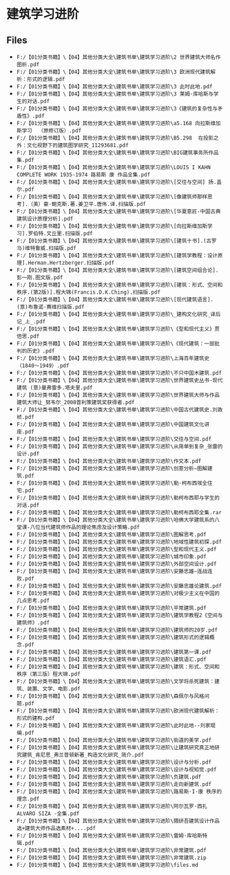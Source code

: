 # 建筑学习进阶

## Files

- `F:/【01分类书籍】\【04】其他分类大全\建筑书单\建筑学习进阶\2 世界建筑大师名作图析.pdf`
- `F:/【01分类书籍】\【04】其他分类大全\建筑书单\建筑学习进阶\3 欧洲现代建筑解析：形式的逻辑.pdf`
- `F:/【01分类书籍】\【04】其他分类大全\建筑书单\建筑学习进阶\3 此时此地.pdf`
- `F:/【01分类书籍】\【04】其他分类大全\建筑书单\建筑学习进阶\3 莱姆·库哈斯与学生的对话.pdf`
- `F:/【01分类书籍】\【04】其他分类大全\建筑书单\建筑学习进阶\3《建筑的复杂性与矛盾性》.pdf`
- `F:/【01分类书籍】\【04】其他分类大全\建筑书单\建筑学习进阶\a5.168 向拉斯维加斯学习  （原修订版）.pdf`
- `F:/【01分类书籍】\【04】其他分类大全\建筑书单\建筑学习进阶\B5.298  在投影之外：文化视野下的建筑图学研究_11293681.pdf`
- `F:/【01分类书籍】\【04】其他分类大全\建筑书单\建筑学习进阶\BIG建筑事务所作品集.pdf`
- `F:/【01分类书籍】\【04】其他分类大全\建筑书单\建筑学习进阶\LOUIS I KAHN COMPLETE WORK 1935-1974 路易斯 康 作品全集.pdf`
- `F:/【01分类书籍】\【04】其他分类大全\建筑书单\建筑学习进阶\[交往与空间] 扬.盖尔.pdf`
- `F:/【01分类书籍】\【04】其他分类大全\建筑书单\建筑学习进阶\[像建筑师那样思考].（美）豪·鲍克斯.著.姜卫平.唐伟.译.扫描版.pdf`
- `F:/【01分类书籍】\【04】其他分类大全\建筑书单\建筑学习进阶\[华夏意匠-中国古典建筑设计原理分析].pdf`
- `F:/【01分类书籍】\【04】其他分类大全\建筑书单\建筑学习进阶\[向拉斯维加斯学习].罗伯特.文丘里.扫描版.pdf`
- `F:/【01分类书籍】\【04】其他分类大全\建筑书单\建筑学习进阶\[建筑十书].(古罗马)维特鲁威.扫描版.pdf`
- `F:/【01分类书籍】\【04】其他分类大全\建筑书单\建筑学习进阶\[建筑学教程：设计原理].Herman.Hertzberger.扫描版.pdf`
- `F:/【01分类书籍】\【04】其他分类大全\建筑书单\建筑学习进阶\[建筑空间组合论].彭一刚.图文版.pdf`
- `F:/【01分类书籍】\【04】其他分类大全\建筑书单\建筑学习进阶\[建筑：形式、空间和秩序.(第2版)].程大锦(Francis.D.K.Ching).扫描版.pdf`
- `F:/【01分类书籍】\【04】其他分类大全\建筑书单\建筑学习进阶\[现代建筑语言].(意)布鲁诺·赛维扫描版.pdf`
- `F:/【01分类书籍】\【04】其他分类大全\建筑书单\建筑学习进阶\_建构文化研究_译后记_上_.pdf`
- `F:/【01分类书籍】\【04】其他分类大全\建筑书单\建筑学习进阶\《型和现代主义》贾倍思.pdf`
- `F:/【01分类书籍】\【04】其他分类大全\建筑书单\建筑学习进阶\《现代建筑：一部批判的历史》.pdf`
- `F:/【01分类书籍】\【04】其他分类大全\建筑书单\建筑学习进阶\上海百年建筑史（1840～1949）.pdf`
- `F:/【01分类书籍】\【04】其他分类大全\建筑书单\建筑学习进阶\不只中国木建筑.pdf`
- `F:/【01分类书籍】\【04】其他分类大全\建筑书单\建筑学习进阶\世界建筑史丛书-现代建筑 (意)曼弗雷多.塔夫里.pdf`
- `F:/【01分类书籍】\【04】其他分类大全\建筑书单\建筑学习进阶\世界建筑大师与作品建筑大师让_努韦尔_2008普利策建筑奖获得者.pdf`
- `F:/【01分类书籍】\【04】其他分类大全\建筑书单\建筑学习进阶\中国古代建筑史.刘敦桢.pdf`
- `F:/【01分类书籍】\【04】其他分类大全\建筑书单\建筑学习进阶\中国建筑文化讲座.pdf`
- `F:/【01分类书籍】\【04】其他分类大全\建筑书单\建筑学习进阶\交往与空间.pdf`
- `F:/【01分类书籍】\【04】其他分类大全\建筑书单\建筑学习进阶\从简单到复杂_张雷的设计.pdf`
- `F:/【01分类书籍】\【04】其他分类大全\建筑书单\建筑学习进阶\作文本.pdf`
- `F:/【01分类书籍】\【04】其他分类大全\建筑书单\建筑学习进阶\创意分析—图解建筑.pdf`
- `F:/【01分类书籍】\【04】其他分类大全\建筑书单\建筑学习进阶\勒·柯布西埃全住宅.pdf`
- `F:/【01分类书籍】\【04】其他分类大全\建筑书单\建筑学习进阶\勒柯布西耶与学生的对话.pdf`
- `F:/【01分类书籍】\【04】其他分类大全\建筑书单\建筑学习进阶\勒柯布西耶全集.rar`
- `F:/【01分类书籍】\【04】其他分类大全\建筑书单\建筑学习进阶\哈佛大学建筑系的八堂课-八位当代建筑师作品的理论焦虑及设计策略.pdf`
- `F:/【01分类书籍】\【04】其他分类大全\建筑书单\建筑学习进阶\图解思考.pdf`
- `F:/【01分类书籍】\【04】其他分类大全\建筑书单\建筑学习进阶\地域性建筑初探.pdf`
- `F:/【01分类书籍】\【04】其他分类大全\建筑书单\建筑学习进阶\型和现代主义.pdf`
- `F:/【01分类书籍】\【04】其他分类大全\建筑书单\建筑学习进阶\城市印象.pdf`
- `F:/【01分类书籍】\【04】其他分类大全\建筑书单\建筑学习进阶\外部空间设计.pdf`
- `F:/【01分类书籍】\【04】其他分类大全\建筑书单\建筑学习进阶\安藤忠雄—连战连败.pdf`
- `F:/【01分类书籍】\【04】其他分类大全\建筑书单\建筑学习进阶\安藤忠雄论建筑.pdf`
- `F:/【01分类书籍】\【04】其他分类大全\建筑书单\建筑学习进阶\对极少主义在中国的几点思考.pdf`
- `F:/【01分类书籍】\【04】其他分类大全\建筑书单\建筑学习进阶\平常建筑.pdf`
- `F:/【01分类书籍】\【04】其他分类大全\建筑书单\建筑学习进阶\建筑学教程2《空间与建筑师》.pdf`
- `F:/【01分类书籍】\【04】其他分类大全\建筑书单\建筑学习进阶\建筑师的20岁.pdf`
- `F:/【01分类书籍】\【04】其他分类大全\建筑书单\建筑学习进阶\建筑形式的逻辑概念.pdf`
- `F:/【01分类书籍】\【04】其他分类大全\建筑书单\建筑学习进阶\建筑第一课.pdf`
- `F:/【01分类书籍】\【04】其他分类大全\建筑书单\建筑学习进阶\建筑语汇.pdf`
- `F:/【01分类书籍】\【04】其他分类大全\建筑书单\建筑学习进阶\建筑：形式、空间和秩序（第三版）程大锦.pdf`
- `F:/【01分类书籍】\【04】其他分类大全\建筑书单\建筑学习进阶\文学将杀死建筑：建筑、装置、文学、电影.pdf`
- `F:/【01分类书籍】\【04】其他分类大全\建筑书单\建筑学习进阶\森佩尔与风格问题.pdf`
- `F:/【01分类书籍】\【04】其他分类大全\建筑书单\建筑学习进阶\欧洲现代建筑解析：形式的建构.pdf`
- `F:/【01分类书籍】\【04】其他分类大全\建筑书单\建筑学习进阶\此时此地--刘家琨编.pdf`
- `F:/【01分类书籍】\【04】其他分类大全\建筑书单\建筑学习进阶\街道的美学.pdf`
- `F:/【01分类书籍】\【04】其他分类大全\建筑书单\建筑学习进阶\让建筑研究真正地研究建筑_肯尼思_弗兰普顿新著_构造文化研究_简介.pdf`
- `F:/【01分类书籍】\【04】其他分类大全\建筑书单\建筑学习进阶\设计与分析.pdf`
- `F:/【01分类书籍】\【04】其他分类大全\建筑书单\建筑学习进阶\设计与视知觉.pdf`
- `F:/【01分类书籍】\【04】其他分类大全\建筑书单\建筑学习进阶\负建筑.pdf`
- `F:/【01分类书籍】\【04】其他分类大全\建筑书单\建筑学习进阶\走向新建筑.pdf`
- `F:/【01分类书籍】\【04】其他分类大全\建筑书单\建筑学习进阶\路易斯·I·康 秩序的理念.pdf`
- `F:/【01分类书籍】\【04】其他分类大全\建筑书单\建筑学习进阶\阿尔瓦罗·西扎 ALVARO SIZA -全集.pdf`
- `F:/【01分类书籍】\【04】其他分类大全\建筑书单\建筑学习进阶\隈研吾建筑设计作品选+建筑大师作品选素材+....pdf`
- `F:/【01分类书籍】\【04】其他分类大全\建筑书单\建筑学习进阶\雷姆·库哈斯特辑.pdf`
- `F:/【01分类书籍】\【04】其他分类大全\建筑书单\建筑学习进阶\非常建筑.pdf`
- `F:/【01分类书籍】\【04】其他分类大全\建筑书单\建筑学习进阶\非常建筑.zip`
- `F:/【01分类书籍】\【04】其他分类大全\建筑书单\建筑学习进阶\files.md`
